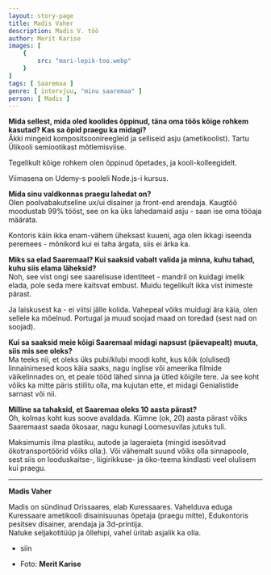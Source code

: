 ```yaml
---
layout: story-page
title: Madis Vaher
description: Madis V. töö
author: Merit Karise
images: [
    {
        src: "mari-lepik-too.webp"
    }
]
tags: [ Saaremaa ]
genre: [ intervjuu, "minu saaremaa" ]
person: [ Madis ]
---
```


<!-- # {{$doc.title}} -->

**Mida sellest, mida oled koolides õppinud, täna oma töös kõige rohkem kasutad? Kas sa õpid praegu ka midagi?** \
Äkki mingeid kompositsoonireegleid ja selliseid asju (ametikoolist). Tartu Ülikooli semiootikast mõtlemisviise.

Tegelikult kõige rohkem olen õppinud õpetades, ja kooli-kolleegidelt. 

Viimasena on Udemy-s pooleli Node.js-i kursus.

**Mida sinu valdkonnas praegu lahedat on?** \
Olen poolvabakutseline ux/ui disainer ja front-end arendaja. Kaugtöö moodustab 99% tööst, see on ka üks lahedamaid asju - saan ise oma tööaja määrata.

Kontoris käin ikka enam-vähem üheksast kuueni, aga olen ikkagi iseenda peremees - mõnikord kui ei taha ärgata, siis ei ärka ka.

**Miks sa elad Saaremaal? Kui saaksid vabalt valida ja minna, kuhu tahad, kuhu siis elama läheksid?** \
Noh, see vist ongi see saarelisuse identiteet - mandril on kuidagi imelik elada, pole seda mere kaitsvat embust. Muidu tegelikult ikka vist inimeste pärast. 

Ja laiskusest ka - ei viitsi jälle kolida. Vahepeal võiks muidugi ära käia, olen sellele ka mõelnud. Portugal ja muud soojad maad on toredad (sest nad on soojad).

**Kui sa saaksid meie kõigi Saaremaal midagi napsust (päevapealt) muuta, siis mis see oleks?** \
Ma teeks nii, et oleks üks pubi/klubi moodi koht, kus kõik (olulised) linnainimesed koos käia saaks, nagu inglise või ameerika filmide väikelinnades on, et peale tööd lähed sinna ja ütled kõigile tere. Ja see koht võiks ka mitte päris stiilitu olla, ma kujutan ette, et midagi Genialistide sarnast või nii.

**Milline sa tahaksid, et Saaremaa oleks 10 aasta pärast?** \
Oh, kolmas koht kus soove avaldada. Kümne (ok, 20) aasta pärast võiks Saaremaast saada ökosaar, nagu kunagi Loomesuvilas jutuks tuli. 

Maksimumis ilma plastiku, autode ja lageraieta (mingid isesõitvad ökotransportöörid võiks olla:). Või vähemalt suund võiks olla sinnapoole, sest siis on looduskaitse-, liigirikkuse- ja öko-teema kindlasti veel olulisem kui praegu.

* * *

**Madis Vaher**

Madis on sündinud Orissaares, elab Kuressaares. Vahelduva eduga Kuressaare ametikooli disainisuunas õpetaja (praegu mitte), Edukontoris pesitsev disainer, arendaja ja 3d-printija. \
Natuke seljakotitüüp ja õllehipi, vahel üritab asjalik ka olla.

<story-author :author="author"></story-author>

<details-wrapper summary="Mis mõtted tekkisid?">

- siin

</details-wrapper>

<details-wrapper summary="Allikad" class="text-sm" icon="icon-park-outline:document-folder">

- Foto: **Merit Karise**

</details-wrapper>
